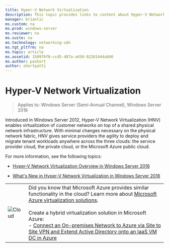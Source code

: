```yaml
---
title: Hyper-V Network Virtualization
description: This topic provides links to content about Hyper-V Network Virtualization in Windows Server 2016.
manager: brianlic
ms.custom: na
ms.prod: windows-server
ms.reviewer: na
ms.suite: na
ms.technology: networking-sdn
ms.tgt_pltfrm: na
ms.topic: article
ms.assetid: 150976f0-ccd5-487a-a458-92261444a846
ms.author: pashort
author: shortpatti
---
```

# Hyper-V Network Virtualization

>Applies to: Windows Server (Semi-Annual Channel), Windows Server 2016

Introduced in Windows Server 2012, Hyper-V Network Virtualization (HNV) enables virtualization of customer networks on top of a shared physical network infrastructure. With minimal changes necessary on the physical network fabric, HNV gives service providers the agility to deploy and migrate tenant workloads anywhere across the three clouds: the service provider cloud, the private cloud, or the Microsoft Azure public cloud.  
  
For more information, see the following topics:  
  
-   [Hyper-V Network Virtualization Overview in Windows Server 2016](../../../sdn/technologies/hyper-v-network-virtualization/hyperv-network-virtualization-overview-windows-server.md)  
  
-   [What's New in Hyper-V Network Virtualization in Windows Server 2016](../../../sdn/technologies/hyper-v-network-virtualization/whats-new-hyperv-network-virtualization-windows-server.md)  
  
|||  
|-|-|  
|![Cloud](../../../media/Hyper-V-Network-Virtualization/All_Symbols_Cloud.png)|Did you know that Microsoft Azure provides similar functionality in the cloud? Learn more about [Microsoft Azure virtualization solutions](https://aka.ms/f9bh7g).<br /><br />Create a hybrid virtualization solution in Microsoft Azure:<br />- [Connect an On-premises Network to Azure via Site to Site VPN and Extend Active Directory onto an IaaS VM DC in Azure](https://aka.ms/d1dinb)|  